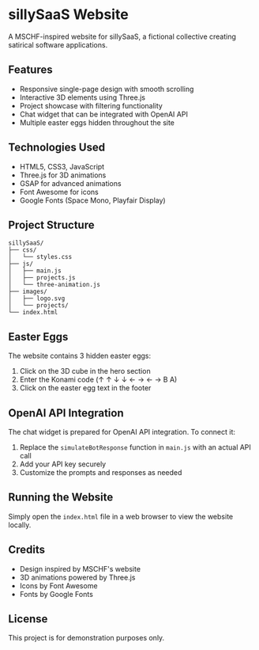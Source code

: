 # sillySaaS Website

A MSCHF-inspired website for sillySaaS, a fictional collective creating satirical software applications.

## Features

- Responsive single-page design with smooth scrolling
- Interactive 3D elements using Three.js
- Project showcase with filtering functionality
- Chat widget that can be integrated with OpenAI API
- Multiple easter eggs hidden throughout the site

## Technologies Used

- HTML5, CSS3, JavaScript
- Three.js for 3D animations
- GSAP for advanced animations
- Font Awesome for icons
- Google Fonts (Space Mono, Playfair Display)

## Project Structure

```
sillySaaS/
├── css/
│   └── styles.css
├── js/
│   ├── main.js
│   ├── projects.js
│   └── three-animation.js
├── images/
│   ├── logo.svg
│   └── projects/
└── index.html
```

## Easter Eggs

The website contains 3 hidden easter eggs:
1. Click on the 3D cube in the hero section
2. Enter the Konami code (↑ ↑ ↓ ↓ ← → ← → B A)
3. Click on the easter egg text in the footer

## OpenAI API Integration

The chat widget is prepared for OpenAI API integration. To connect it:

1. Replace the `simulateBotResponse` function in `main.js` with an actual API call
2. Add your API key securely
3. Customize the prompts and responses as needed

## Running the Website

Simply open the `index.html` file in a web browser to view the website locally.

## Credits

- Design inspired by MSCHF's website
- 3D animations powered by Three.js
- Icons by Font Awesome
- Fonts by Google Fonts

## License

This project is for demonstration purposes only. 